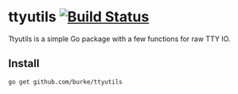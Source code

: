 # ttyutils [![Build Status](https://travis-ci.org/burke/ttyutils.svg?branch=master)](https://travis-ci.org/burke/ttyutils)

Ttyutils is a simple Go package with a few functions for raw TTY IO.

## Install

    go get github.com/burke/ttyutils
